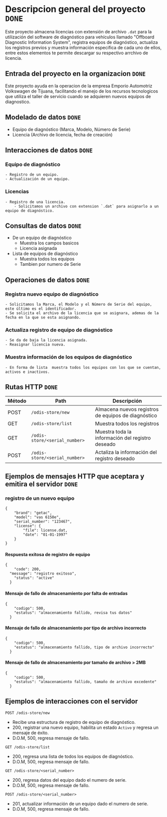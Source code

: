 # Descripcion general del proyecto `DONE`
Este proyecto almacena licencias con extensión de archivo `.dat` para la utilización del software de diagnóstico para vehículos llamado "Offboard Diagnostic Information System", registra equipos de diagnóstico, actualiza los registros previos y muestra información especifica de cada uno de ellos, entre estos elementos te permite descargar su respectivo arrchivo de licencia.

## Entrada del proyecto en la organizacion `DONE`
Este proyecto ayuda en la operacion de la empresa Emporio Automotriz Volkswagen de Tijuana, facilitando el manejo de los recursos tecnologicos que utiliza el taller de servicio cuando se adquieren nuevos equipos de diagnostico.

## Modelado de datos `DONE`
- Equipo de diagnóstico (Marca, Modelo, Número de Serie)
- Licencia (Archivo de licencia, fecha de creación)

## Interacciones de datos `DONE`
### Equipo de diagnóstico
	- Registro de un equipo.
	- Actualización de un equipo.
### Licencias
	- Registro de una licencia.
		- Solicitamos un archivo con extension `.dat` para asignarlo a un equipo de diagnóstico.

## Consultas de datos `DONE`
- De un equipo de diagnóstico
	- Muestra los campos basicos
	- Licencia asignada
- Lista de equipos de diagnóstico
	- Muestra todos los equipos
	- Tambien por numero de Serie

## Operaciones de datos `DONE`
### Registra nuevo equipo de diagnóstico
	- Solicitamos la Marca, el Modelo y el Número de Serie del equipo, este último es el identificador.
	- Se solicita el archivo de la licencia que se asignara, ademas de la fecha en la que se esta asignando.

### Actualiza registro de equipo de diagnóstico
	- Se da de baja la licencia asignada.
	- Reasignar licencia nueva.

### Muestra información de los equipos de diagnóstico
	- En forma de lista  muestra todos los equipos con los que se cuentan, activos e inactivos.

## Rutas HTTP `DONE`
| Método | Path                          | Descripción                                         |
| -------|-------------------------------|-----------------------------------------------------|
| POST   | `/odis-store/new`             | Almacena nuevos registros de equipos de diagnóstico |
| GET    | `/odis-store/list`            | Muestra todos los registros                         |
| GET    | `/odis-store/<serial_number>` | Muestra toda la información del registro deseado    |
| POST   | `/odis-store/<serial_number>` | Actaliza la información del registro deseado        |


## Ejemplos de mensajes HTTP que aceptara y emitira el servidor `DONE`
### registro de un nuevo equipo
```
{
	"brand": "getac",
	"model": "vas 6150e",
	"serial_number": "123467",
	"license": {
		"file": license.dat,
		"date": "01-01-1997"
	}
}
```
#### Respuesta exitosa de registro de equipo
```
{
	"code": 200,
  "message": "registro exitoso",
	"status": "active"
  }
```
#### Mensaje de fallo de almacenamiento por falta de entradas
```
{
    "codigo": 500,
    "estatus": "almacenamiento fallido, revisa tus datos"
  }
```
#### Mensaje de fallo de almacenamiento por tipo de archivo incorrecto
```
{
    "codigo": 500,
    "estatus": "almacenamiento fallido, tipo de archivo incorrecto"
  }
```
#### Mensaje de fallo de almacenamiento por tamaño de archivo > 2MB
```
{
    "codigo": 500,
    "estatus": "almacenamiento fallido, tamaño de archivo excedente"
  }
```

## Ejemplos de interacciones con el servidor
```
POST /odis-store/new
```
- Recibe una estructura de registro de equipo de diagnóstico.
- 200, registrar una nuevo equipo, habilita un estado `Activo` y regresa un mensaje de éxito.
- D.O.M, 500, regresa mensaje de fallo.
```
GET /odis-store/list
```
- 200, regresa una lista de todos los equipos de diagnóstico.
- D.O.M, 500, regresa mensaje de fallo.
```
GET /odis-store/<serial_number>
```
- 200, regresa datos del equipo dado el numero de serie.
- D.O.M, 500, regresa mensaje de fallo.
```
POST /odis-store/<serial_number>
```
- 201, actualizar información de un equipo dado el numero de serie.
- D.O.M, 500, regresa mensaje de fallo.
